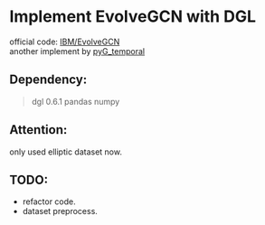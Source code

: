 # Implement EvolveGCN with DGL
official code: [IBM/EvolveGCN](https://github.com/IBM/EvolveGCN)  
another implement by [pyG_temporal](https://github.com/benedekrozemberczki/pytorch_geometric_temporal/blob/master/torch_geometric_temporal/nn/recurrent/evolvegcno.py)  

## Dependency:
> dgl 0.6.1
> pandas
> numpy

## Attention:  
only used elliptic dataset now.

## TODO:
* refactor code.
* dataset preprocess.